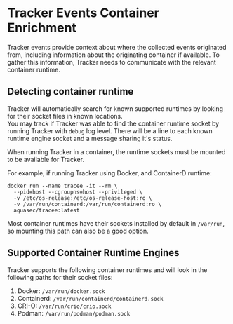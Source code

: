 # Tracker Events Container Enrichment

Tracker events provide context about where the collected events originated from, including information about the originating container if available. To gather this information, Tracker needs to communicate with the relevant container runtime.

## Detecting container runtime

Tracker will automatically search for known supported runtimes by looking for their socket files in known locations.  
You may track if Tracker was able to find the container runtime socket by running Tracker with `debug` log level. There will be a line to each known runtime engine socket and a message sharing it's status.

When running Tracker in a container, the runtime sockets must be mounted to be available for Tracker.

For example, if running Tracker using Docker, and ContainerD runtime:

```shell
docker run --name tracee -it --rm \
  --pid=host --cgroupns=host --privileged \
  -v /etc/os-release:/etc/os-release-host:ro \
  -v /var/run/containerd:/var/run/containerd:ro \
  aquasec/tracee:latest
```

Most container runtimes have their sockets installed by default in `/var/run`, so mounting this path can also be a good option.

## Supported Container Runtime Engines

Tracker supports the following container runtimes and will look in the following paths for their socket files:

1. Docker: `/var/run/docker.sock`
2. Containerd: `/var/run/containerd/containerd.sock`
3. CRI-O: `/var/run/crio/crio.sock`
4. Podman: `/var/run/podman/podman.sock`
